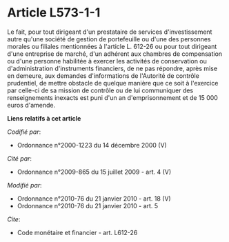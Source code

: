 # Article L573-1-1

Le fait, pour tout dirigeant d'un prestataire de services d'investissement autre qu'une société de gestion de portefeuille ou
d'une des personnes morales ou filiales mentionnées à l'article L. 612-26 ou pour tout dirigeant d'une entreprise de marché,
d'un adhérent aux chambres de compensation ou d'une personne habilitée à exercer les activités de conservation ou
d'administration d'instruments financiers, de ne pas répondre, après mise en demeure, aux demandes d'informations de
l'Autorité de contrôle prudentiel, de mettre obstacle de quelque manière que ce soit à l'exercice par celle-ci de sa mission
de contrôle ou de lui communiquer des renseignements inexacts est puni d'un an d'emprisonnement et de 15 000 euros d'amende.

**Liens relatifs à cet article**

_Codifié par_:

  - Ordonnance n°2000-1223 du 14 décembre 2000 (V)

_Cité par_:

  - Ordonnance n°2009-865 du 15 juillet 2009 - art. 4 (V)

_Modifié par_:

  - Ordonnance n°2010-76 du 21 janvier 2010 - art. 18 (V)
  - Ordonnance n°2010-76 du 21 janvier 2010 - art. 5

_Cite_:

  - Code monétaire et financier - art. L612-26
